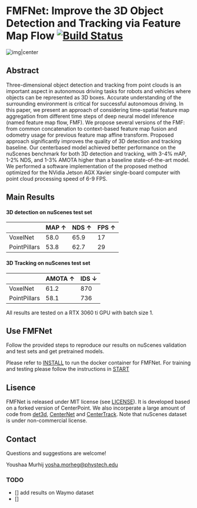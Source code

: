 # FMFNet: Improve the 3D Object Detection and Tracking via Feature Map Flow [![Build Status](https://travis-ci.com/YoushaaMurhij/FMFNet.svg?token=XBb5YnxZpW68F3NbovBH&branch=main)](https://travis-ci.com/YoushaaMurhij/FMFNet)
![img|center](./demo.GIF)


## Abstract
Three-dimensional object detection and tracking from point clouds is an important aspect in autonomous driving tasks for robots and vehicles where objects can be represented as 3D boxes. Accurate understanding of the surrounding environment is critical for successful autonomous driving. In this paper, we present an approach of considering time-spatial feature map aggregation from different time steps of deep neural model inference (named feature map flow, FMF). We propose several versions of the FMF:
from common concatenation to context-based feature map fusion and odometry usage for previous feature map affine transform. Proposed approach significantly improves the quality of 3D detection and tracking baseline. Our centerbased model achieved better performance on the nuScenes benchmark for both 3D detection and tracking, with 3-4% mAP, 1-2% NDS, and 1-3% AMOTA higher than a baseline state-of-the-art model. We performed a software implementation of the proposed method optimized for the NVidia
Jetson AGX Xavier single-board computer with point cloud processing speed of 6-9 FPS.

## Main Results
#### 3D detection on nuScenes test set 

|         |  MAP ↑  | NDS ↑  | FPS ↑|
|---------|---------|--------|------|
|VoxelNet |  58.0   | 65.9   |  17  |    
|PointPillars |  53.8   | 62.7   | 29 |    

#### 3D Tracking on nuScenes test set 

|          | AMOTA ↑ | IDS ↓ |
|----------|---------|---------|
| VoxelNet |   61.2      |  870       |       
| PointPillars |   58.1      |  736       |  

All results are tested on a RTX 3060 ti GPU with batch size 1.

## Use FMFNet
Follow the provided steps to reproduce our results on nuScenes validation and test sets and get pretrained models.


Please refer to [INSTALL](/INSTALL.md) to run the docker container for FMFNet.
For training and testing please follow the instructions in [START](/START.md)
## Lisence
FMFNet is released under MIT license (see [LICENSE](LICENSE)). It is developed based on a forked version of CenterPoint. We also incorperate a large amount of code from [det3d](https://github.com/poodarchu/Det3D), [CenterNet](https://github.com/xingyizhou/CenterNet) and [CenterTrack](https://github.com/xingyizhou/CenterTrack). Note that nuScenes dataset is under non-commercial license.

## Contact
Questions and suggestions are welcome! 

Youshaa Murhij [yosha.morheg@phystech.edu](mailto:yosha.morheg@phystech.edu) 

### TODO
- [] add results on Waymo dataset
- []
